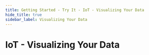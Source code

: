 ```yaml
---
title: Getting Started - Try It - IoT - Visualizing Your Data
hide_title: true
sidebar_label: Visualizing Your Data
---
```


# IoT - Visualizing Your Data
